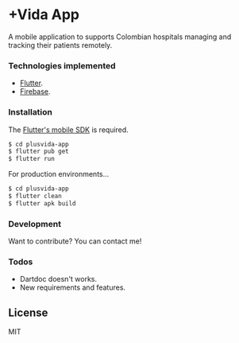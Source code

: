 # +Vida App

A mobile application to supports Colombian hospitals managing and tracking their patients remotely.

### Technologies implemented

- [Flutter](https://flutter.dev/).
- [Firebase](https://firebase.google.com/).

### Installation

The [Flutter's mobile SDK](https://nodejs.org/) is required.

```sh
$ cd plusvida-app
$ flutter pub get
$ flutter run
```

For production environments...

```sh
$ cd plusvida-app
$ flutter clean
$ flutter apk build
```

### Development

Want to contribute? You can contact me!

### Todos

- Dartdoc doesn't works.
- New requirements and features.

## License

MIT

